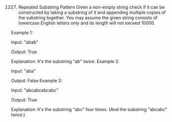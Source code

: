 1227. Repeated Substring Pattern
Given a non-empty string check if it can be constructed by taking a substring of it and appending multiple copies of the substring together. You may assume the given string consists of lowercase English letters only and its length will not exceed 10000.

Example 1:

Input: "abab"

Output: True

Explanation: It's the substring "ab" twice.
Example 2:

Input: "aba"

Output: False
Example 3:

Input: "abcabcabcabc"

Output: True

Explanation: It's the substring "abc" four times. (And the substring "abcabc" twice.)
